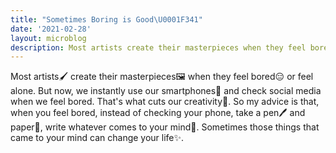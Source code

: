 ```yaml
---
title: "Sometimes Boring is Good\U0001F341"
date: '2021-02-28'
layout: microblog
description: Most artists create their masterpieces when they feel bored or feel alone
---
```


Most artists🖌️ create their masterpieces🖼️ when they feel bored😑 or feel alone. But now, we instantly use our smartphones📱 and check social media when we feel bored. That's what cuts our creativity🎨. So my advice is that, when you feel bored, instead of checking your phone, take a pen🖊️ and paper📃, write whatever comes to your mind🧠. Sometimes those things that came to your mind can change your life✨.
